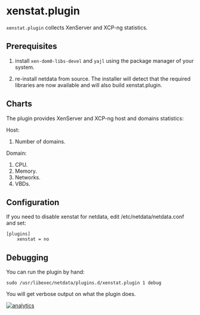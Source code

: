 # xenstat.plugin

`xenstat.plugin` collects XenServer and XCP-ng statistics.

## Prerequisites

1. install `xen-dom0-libs-devel` and `yajl` using the package manager of your system.

2. re-install netdata from source. The installer will detect that the required libraries are now available and will also build xenstat.plugin.

## Charts

The plugin provides XenServer and XCP-ng host and domains statistics:

Host:
1. Number of domains.

Domain:
1. CPU.
2. Memory.
3. Networks.
4. VBDs.

## Configuration

If you need to disable xenstat for netdata, edit /etc/netdata/netdata.conf and set:

```
[plugins]
    xenstat = no
```

## Debugging

You can run the plugin by hand:

```
sudo /usr/libexec/netdata/plugins.d/xenstat.plugin 1 debug
```

You will get verbose output on what the plugin does.

[![analytics](https://www.google-analytics.com/collect?v=1&aip=1&t=pageview&_s=1&ds=github&dr=https%3A%2F%2Fgithub.com%2Fnetdata%2Fnetdata&dl=https%3A%2F%2Fmy-netdata.io%2Fgithub%2Fcollectors%2Fnfacct.plugin%2FREADME&_u=MAC~&cid=5792dfd7-8dc4-476b-af31-da2fdb9f93d2&tid=UA-64295674-3)]()
